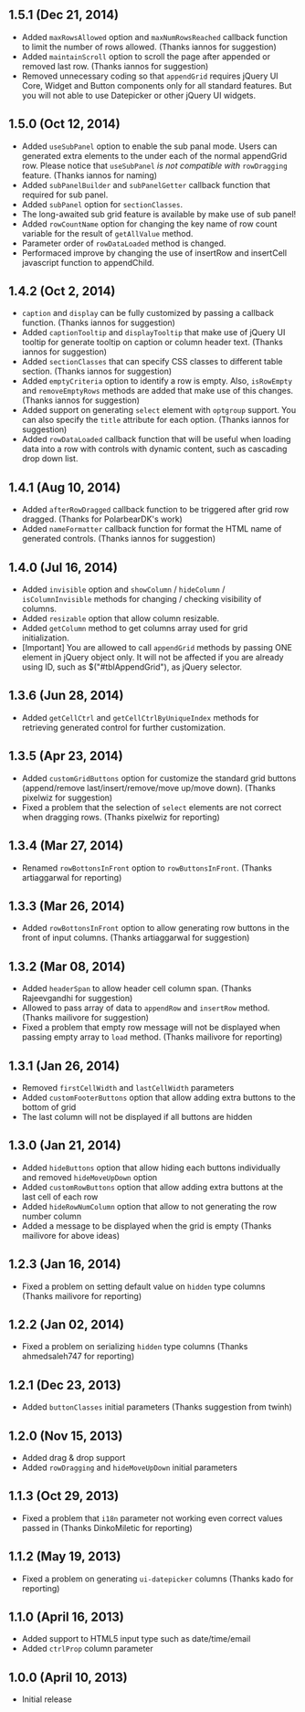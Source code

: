 ## 1.5.1 (Dec 21, 2014)

- Added `maxRowsAllowed` option and `maxNumRowsReached` callback function to limit the number of rows allowed.
  (Thanks iannos for suggestion)
- Added `maintainScroll` option to scroll the page after appended or removed last row.
  (Thanks iannos for suggestion)
- Removed unnecessary coding so that `appendGrid` requires jQuery UI Core, Widget and Button components only for all standard features. But you will not able to use Datepicker or other jQuery UI widgets.

## 1.5.0 (Oct 12, 2014)

- Added `useSubPanel` option to enable the sub panal mode. Users can generated extra elements to the under each of the normal appendGrid row. Please notice that `useSubPanel` *is not compatible with* `rowDragging` feature.
  (Thanks iannos for naming)
- Added `subPanelBuilder` and `subPanelGetter` callback function that required for sub panel.
- Added `subPanel` option for `sectionClasses`.
- The long-awaited sub grid feature is available by make use of sub panel!
- Added `rowCountName` option for changing the key name of row count variable for the result of `getAllValue` method.
- Parameter order of `rowDataLoaded` method is changed.
- Performaced improve by changing the use of insertRow and insertCell javascript function to appendChild.

## 1.4.2 (Oct 2, 2014)

- `caption` and `display` can be fully customized by passing a callback function.
  (Thanks iannos for suggestion)
- Added `captionTooltip` and `displayTooltip` that make use of jQuery UI tooltip for generate tooltip on caption or column header text.
  (Thanks iannos for suggestion)
- Added `sectionClasses` that can specify CSS classes to different table section.
  (Thanks iannos for suggestion)
- Added `emptyCriteria` option to identify a row is empty. Also, `isRowEmpty` and `removeEmptyRows` methods are added that make use of this changes.
  (Thanks iannos for suggestion)
- Added support on generating `select` element with `optgroup` support. You can also specify the `title` attribute for each option.
  (Thanks iannos for suggestion)
- Added `rowDataLoaded` callback function that will be useful when loading data into a row with controls with dynamic content, such as cascading drop down list.

## 1.4.1 (Aug 10, 2014)

- Added `afterRowDragged` callback function to be triggered after grid row dragged.
  (Thanks for PolarbearDK's work)
- Added `nameFormatter` callback function for format the HTML name of generated controls.
  (Thanks iannos for suggestion)

## 1.4.0 (Jul 16, 2014)

- Added `invisible` option and `showColumn` / `hideColumn` / `isColumnInvisible` methods for changing / checking visibility of columns.
- Added `resizable` option that allow column resizable.
- Added `getColumn` method to get columns array used for grid initialization.
- [Important] You are allowed to call `appendGrid` methods by passing ONE element in jQuery object only. It will not be affected if you are already using ID, such as $("#tblAppendGrid"), as jQuery selector.

## 1.3.6 (Jun 28, 2014)

- Added `getCellCtrl` and `getCellCtrlByUniqueIndex` methods for retrieving generated control for further customization.

## 1.3.5 (Apr 23, 2014)

- Added `customGridButtons` option for customize the standard grid buttons (append/remove last/insert/remove/move up/move down).
  (Thanks pixelwiz for suggestion)
- Fixed a problem that the selection of `select` elements are not correct when dragging rows.
  (Thanks pixelwiz for reporting)

## 1.3.4 (Mar 27, 2014)

- Renamed `rowBottonsInFront` option to `rowButtonsInFront`.
  (Thanks artiaggarwal for reporting)

## 1.3.3 (Mar 26, 2014)

- Added `rowBottonsInFront` option to allow generating row buttons in the front of input columns.
  (Thanks artiaggarwal for suggestion)

## 1.3.2 (Mar 08, 2014)

- Added `headerSpan` to allow header cell column span.
  (Thanks Rajeevgandhi for suggestion)
- Allowed to pass array of data to `appendRow` and `insertRow` method.
  (Thanks mailivore for suggestion)
- Fixed a problem that empty row message will not be displayed when passing empty array to `load` method.
  (Thanks mailivore for reporting)

## 1.3.1 (Jan 26, 2014)

- Removed `firstCellWidth` and `lastCellWidth` parameters
- Added `customFooterButtons` option that allow adding extra buttons to the bottom of grid
- The last column will not be displayed if all buttons are hidden

## 1.3.0 (Jan 21, 2014)

- Added `hideButtons` option that allow hiding each buttons individually and removed `hideMoveUpDown` option
- Added `customRowButtons` option that allow adding extra buttons at the last cell of each row
- Added `hideRowNumColumn` option that allow to not generating the row number column
- Added a message to be displayed when the grid is empty 
  (Thanks mailivore for above ideas)

## 1.2.3 (Jan 16, 2014)

- Fixed a problem on setting default value on `hidden` type columns (Thanks mailivore for reporting)

## 1.2.2 (Jan 02, 2014)

- Fixed a problem on serializing `hidden` type columns (Thanks ahmedsaleh747 for reporting)

## 1.2.1 (Dec 23, 2013)

- Added `buttonClasses` initial parameters (Thanks suggestion from twinh)

## 1.2.0 (Nov 15, 2013)

- Added drag & drop support
- Added `rowDragging` and `hideMoveUpDown` initial parameters

## 1.1.3 (Oct 29, 2013)

- Fixed a problem that `i18n` parameter not working even correct values passed in (Thanks DinkoMiletic for reporting)

## 1.1.2 (May 19, 2013)

- Fixed a problem on generating `ui-datepicker` columns (Thanks kado for reporting)

## 1.1.0 (April 16, 2013)

- Added support to HTML5 input type such as date/time/email
- Added `ctrlProp` column parameter

## 1.0.0 (April 10, 2013)

- Initial release